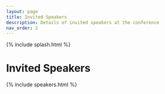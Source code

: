 ```yaml
---
layout: page
title: Invited Speakers
description: Details of invited speakers at the conference
nav_order: 2
---
```


{% include splash.html %}


# Invited Speakers

<!-- Clicking a speaker's photo will jump to their talk information below. -->

{% include speakers.html %}

<!--

# Talk Details

{% assign speakers = site.speakers %}
{% for speaker in speakers %}

### [{{ speaker.name }}]({{ speaker.website }})

{{ speaker.affiliation }}

#### Title: {{ speaker.talk }}

#### Abstract
{{ speaker.abstract}}

{% endfor %}

-->
